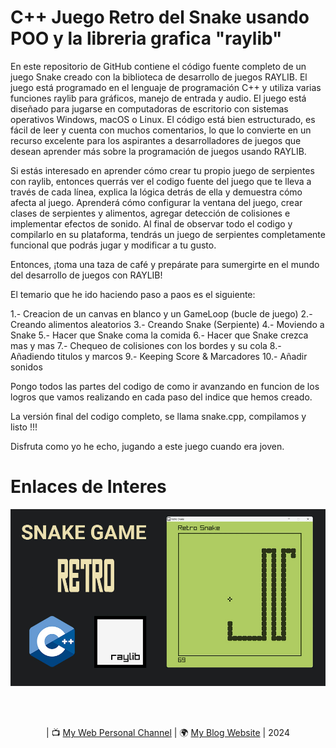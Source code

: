 # C++ Juego Retro del Snake usando POO y la libreria grafica "raylib"

En este repositorio de GitHub contiene el código fuente completo de un juego Snake creado con la biblioteca de desarrollo de juegos RAYLIB. El juego está programado en el lenguaje de programación C++ y utiliza varias funciones raylib para gráficos, manejo de entrada y audio. El juego está diseñado para jugarse en computadoras de escritorio con sistemas operativos Windows, macOS o Linux. El código está bien estructurado, es fácil de leer y cuenta con muchos comentarios, lo que lo convierte en un recurso excelente para los aspirantes a desarrolladores de juegos que desean aprender más sobre la programación de juegos usando RAYLIB.

Si estás interesado en aprender cómo crear tu propio juego de serpientes con raylib, entonces querrás ver el codigo fuente del juego que te lleva a través de cada línea, explica la lógica detrás de ella y demuestra cómo afecta al juego. Aprenderá cómo configurar la ventana del juego, crear clases de serpientes y alimentos, agregar detección de colisiones e implementar efectos de sonido. Al final de observar todo el codigo y compilarlo en su plataforma, tendrás un juego de serpientes completamente funcional que podrás jugar y modificar a tu gusto.

Entonces, ¡toma una taza de café y prepárate para sumergirte en el mundo del desarrollo de juegos con RAYLIB!

El temario que he ido haciendo paso a paos es el siguiente:

 1.- Creacion de un canvas en blanco y un GameLoop (bucle de juego)
 2.- Creando alimentos aleatorios
 3.- Creando Snake (Serpiente)
 4.- Moviendo a Snake
 5.- Hacer que Snake coma la comida
 6.- Hacer que Snake crezca mas y mas
 7.- Chequeo de colisiones con los bordes y su cola
 8.- Añadiendo titulos y marcos
 9.- Keeping Score & Marcadores
10.- Añadir sonidos

Pongo todos las partes del codigo de como ir avanzando en funcion de los logros que vamos realizando en cada paso del indice que hemos creado.

La versión final del codigo completo, se llama snake.cpp, compilamos y listo !!!

Disfruta como yo he echo, jugando a este juego cuando era joven.

# Enlaces de Interes

<p align="center">
  <img src="preview.png" alt="" width="960">
</p>

<p align="center">

</p>

<br>
<br>
<p align="center">
| 📺 <a href="https://nvarona.x10.bz/">My Web Personal Channel</a>
| 🌍 <a href="https://nvarona.x10.bz/blog">My Blog Website</a> | 2024<br>
</p>
